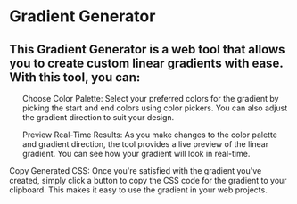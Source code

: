 <h1>Gradient Generator</h1>

<h2>This Gradient Generator is a web tool that allows you to create custom linear gradients with ease. With this tool, you can:</h2>

<ul>Choose Color Palette: Select your preferred colors for the gradient by picking the start and end colors using color pickers. You can also adjust the gradient direction to suit your design.</ul>

<ul>Preview Real-Time Results: As you make changes to the color palette and gradient direction, the tool provides a live preview of the linear gradient. You can see how your gradient will look in real-time.</ul>

Copy Generated CSS: Once you're satisfied with the gradient you've created, simply click a button to copy the CSS code for the gradient to your clipboard. This makes it easy to use the gradient in your web projects.
